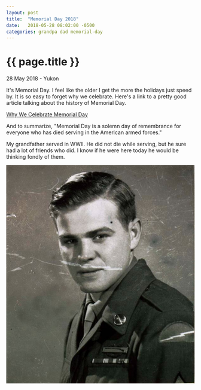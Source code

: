 ```yaml
---
layout: post
title:  "Memorial Day 2018"
date:   2018-05-28 08:02:00 -0500
categories: grandpa dad memorial-day
---
```


{{ page.title }}
================

<p class="meta">28 May 2018 - Yukon</p>

It's Memorial Day. I feel like the older I get the more the holidays just speed by. It is so easy to forget why we celebrate. Here's a link to a pretty good article talking about the history of Memorial Day.

[Why We Celebrate Memorial Day](http://time.com/3892630/why-do-we-celebrate-memorial-day/)

And to summarize, "Memorial Day is a solemn day of remembrance for everyone who has died serving in the American armed forces."

My grandfather served in WWII. He did not die while serving, but he sure had a lot of friends who did. I know if he were here today he would be thinking fondly of them.

![Grandpa](/images/posts/2018-05-28/grandpa.jpg)
